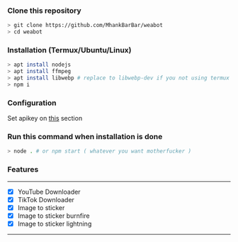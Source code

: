 ### Clone this repository
```bash
> git clone https://github.com/MhankBarBar/weabot
> cd weabot
```

### Installation (Termux/Ubuntu/Linux)
```bash
> apt install nodejs
> apt install ffmpeg
> apt install libwebp # replace to libwebp-dev if you not using termux
> npm i
```

### Configuration
Set apikey on [this](https://github.com/MhankBarBar/weabot/blob/master/BarBar.js#L26) section

### Run this command when installation is done
```bash
> node . # or npm start ( whatever you want motherfucker )
```

### Features
------------------
- [x] YouTube Downloader
- [x] TikTok Downloader
- [x] Image to sticker
- [x] Image to sticker burnfire
- [x] Image to sticker lightning
------------------
